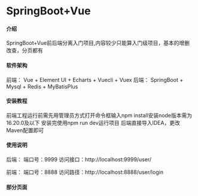 # SpringBoot+Vue

#### 介绍
SpringBoot+Vue前后端分离入门项目,内容较少只能算入门级项目，基本的增删改查，分页都有

#### 软件架构
前端： Vue + Element UI + Echarts + Vuecli + Vuex
后端： SpringBoot + Mysql + Redis + MyBatisPlus


#### 安装教程
前端工程运行前需先用管理员方式打开命令框输入npm install安装node版本需为16.20.0及以下
安装完使用npm run dev运行项目
后端直接导入IDEA，更改Maven配置即可

#### 使用说明
后端：
	端口号：9999
	访问接口：http://localhost:9999/user/

前端：
	端口号：8888
	访问路径：http://localhost:8888/user/login

#### 部分页面